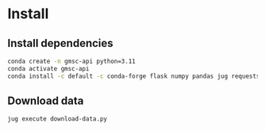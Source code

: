 # Install

## Install dependencies

```bash
conda create -n gmsc-api python=3.11
conda activate gmsc-api
conda install -c default -c conda-forge flask numpy pandas jug requests
```

## Download data

```bash
jug execute download-data.py
```

